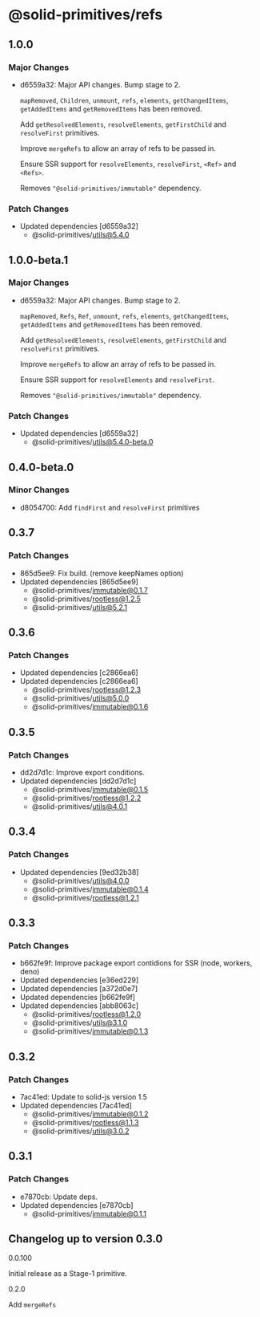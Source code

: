 # @solid-primitives/refs

## 1.0.0

### Major Changes

- d6559a32: Major API changes. Bump stage to 2.

  `mapRemoved`, `Children`, `unmount`, `refs`, `elements`, `getChangedItems`, `getAddedItems` and `getRemovedItems` has been removed.

  Add `getResolvedElements`, `resolveElements`, `getFirstChild` and `resolveFirst` primitives.

  Improve `mergeRefs` to allow an array of refs to be passed in.

  Ensure SSR support for `resolveElements`, `resolveFirst`, `<Ref>` and `<Refs>`.

  Removes `"@solid-primitives/immutable"` dependency.

### Patch Changes

- Updated dependencies [d6559a32]
  - @solid-primitives/utils@5.4.0

## 1.0.0-beta.1

### Major Changes

- d6559a32: Major API changes. Bump stage to 2.

  `mapRemoved`, `Refs`, `Ref`, `unmount`, `refs`, `elements`, `getChangedItems`, `getAddedItems` and `getRemovedItems` has been removed.

  Add `getResolvedElements`, `resolveElements`, `getFirstChild` and `resolveFirst` primitives.

  Improve `mergeRefs` to allow an array of refs to be passed in.

  Ensure SSR support for `resolveElements` and `resolveFirst`.

  Removes `"@solid-primitives/immutable"` dependency.

### Patch Changes

- Updated dependencies [d6559a32]
  - @solid-primitives/utils@5.4.0-beta.0

## 0.4.0-beta.0

### Minor Changes

- d8054700: Add `findFirst` and `resolveFirst` primitives

## 0.3.7

### Patch Changes

- 865d5ee9: Fix build. (remove keepNames option)
- Updated dependencies [865d5ee9]
  - @solid-primitives/immutable@0.1.7
  - @solid-primitives/rootless@1.2.5
  - @solid-primitives/utils@5.2.1

## 0.3.6

### Patch Changes

- Updated dependencies [c2866ea6]
- Updated dependencies [c2866ea6]
  - @solid-primitives/rootless@1.2.3
  - @solid-primitives/utils@5.0.0
  - @solid-primitives/immutable@0.1.6

## 0.3.5

### Patch Changes

- dd2d7d1c: Improve export conditions.
- Updated dependencies [dd2d7d1c]
  - @solid-primitives/immutable@0.1.5
  - @solid-primitives/rootless@1.2.2
  - @solid-primitives/utils@4.0.1

## 0.3.4

### Patch Changes

- Updated dependencies [9ed32b38]
  - @solid-primitives/utils@4.0.0
  - @solid-primitives/immutable@0.1.4
  - @solid-primitives/rootless@1.2.1

## 0.3.3

### Patch Changes

- b662fe9f: Improve package export contidions for SSR (node, workers, deno)
- Updated dependencies [e36ed229]
- Updated dependencies [a372d0e7]
- Updated dependencies [b662fe9f]
- Updated dependencies [abb8063c]
  - @solid-primitives/rootless@1.2.0
  - @solid-primitives/utils@3.1.0
  - @solid-primitives/immutable@0.1.3

## 0.3.2

### Patch Changes

- 7ac41ed: Update to solid-js version 1.5
- Updated dependencies [7ac41ed]
  - @solid-primitives/immutable@0.1.2
  - @solid-primitives/rootless@1.1.3
  - @solid-primitives/utils@3.0.2

## 0.3.1

### Patch Changes

- e7870cb: Update deps.
- Updated dependencies [e7870cb]
  - @solid-primitives/immutable@0.1.1

## Changelog up to version 0.3.0

0.0.100

Initial release as a Stage-1 primitive.

0.2.0

Add `mergeRefs`
